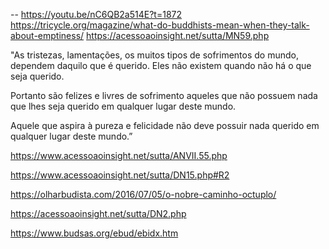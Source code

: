 --
https://youtu.be/nC6QB2a514E?t=1872
https://tricycle.org/magazine/what-do-buddhists-mean-when-they-talk-about-emptiness/
https://acessoaoinsight.net/sutta/MN59.php

"As tristezas, lamentações, 
os muitos tipos de sofrimentos do mundo, 
dependem daquilo que é querido. 
Eles não existem quando não há o que seja querido. 

Portanto são felizes e livres de sofrimento 
aqueles que não possuem nada que lhes seja querido 
em qualquer lugar deste mundo. 

Aquele que aspira à pureza e felicidade 
não deve possuir nada querido 
em qualquer lugar deste mundo.”

https://www.acessoaoinsight.net/sutta/ANVII.55.php

https://www.acessoaoinsight.net/sutta/DN15.php#R2

https://olharbudista.com/2016/07/05/o-nobre-caminho-octuplo/

https://acessoaoinsight.net/sutta/DN2.php


https://www.budsas.org/ebud/ebidx.htm